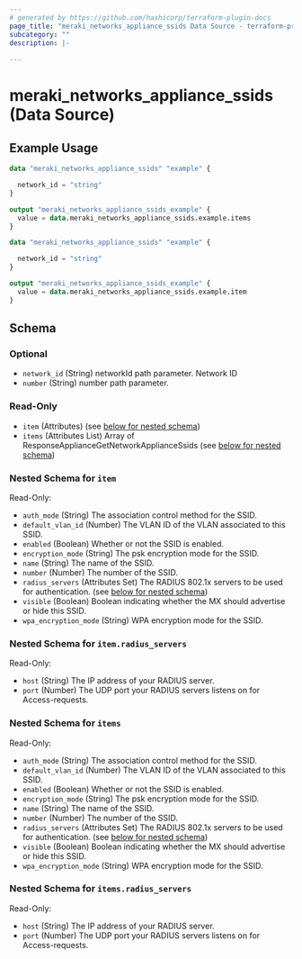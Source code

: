 ```yaml
---
# generated by https://github.com/hashicorp/terraform-plugin-docs
page_title: "meraki_networks_appliance_ssids Data Source - terraform-provider-meraki"
subcategory: ""
description: |-
  
---
```


# meraki_networks_appliance_ssids (Data Source)



## Example Usage

```terraform
data "meraki_networks_appliance_ssids" "example" {

  network_id = "string"
}

output "meraki_networks_appliance_ssids_example" {
  value = data.meraki_networks_appliance_ssids.example.items
}

data "meraki_networks_appliance_ssids" "example" {

  network_id = "string"
}

output "meraki_networks_appliance_ssids_example" {
  value = data.meraki_networks_appliance_ssids.example.item
}
```

<!-- schema generated by tfplugindocs -->
## Schema

### Optional

- `network_id` (String) networkId path parameter. Network ID
- `number` (String) number path parameter.

### Read-Only

- `item` (Attributes) (see [below for nested schema](#nestedatt--item))
- `items` (Attributes List) Array of ResponseApplianceGetNetworkApplianceSsids (see [below for nested schema](#nestedatt--items))

<a id="nestedatt--item"></a>
### Nested Schema for `item`

Read-Only:

- `auth_mode` (String) The association control method for the SSID.
- `default_vlan_id` (Number) The VLAN ID of the VLAN associated to this SSID.
- `enabled` (Boolean) Whether or not the SSID is enabled.
- `encryption_mode` (String) The psk encryption mode for the SSID.
- `name` (String) The name of the SSID.
- `number` (Number) The number of the SSID.
- `radius_servers` (Attributes Set) The RADIUS 802.1x servers to be used for authentication. (see [below for nested schema](#nestedatt--item--radius_servers))
- `visible` (Boolean) Boolean indicating whether the MX should advertise or hide this SSID.
- `wpa_encryption_mode` (String) WPA encryption mode for the SSID.

<a id="nestedatt--item--radius_servers"></a>
### Nested Schema for `item.radius_servers`

Read-Only:

- `host` (String) The IP address of your RADIUS server.
- `port` (Number) The UDP port your RADIUS servers listens on for Access-requests.



<a id="nestedatt--items"></a>
### Nested Schema for `items`

Read-Only:

- `auth_mode` (String) The association control method for the SSID.
- `default_vlan_id` (Number) The VLAN ID of the VLAN associated to this SSID.
- `enabled` (Boolean) Whether or not the SSID is enabled.
- `encryption_mode` (String) The psk encryption mode for the SSID.
- `name` (String) The name of the SSID.
- `number` (Number) The number of the SSID.
- `radius_servers` (Attributes Set) The RADIUS 802.1x servers to be used for authentication. (see [below for nested schema](#nestedatt--items--radius_servers))
- `visible` (Boolean) Boolean indicating whether the MX should advertise or hide this SSID.
- `wpa_encryption_mode` (String) WPA encryption mode for the SSID.

<a id="nestedatt--items--radius_servers"></a>
### Nested Schema for `items.radius_servers`

Read-Only:

- `host` (String) The IP address of your RADIUS server.
- `port` (Number) The UDP port your RADIUS servers listens on for Access-requests.
